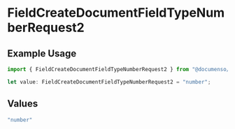 # FieldCreateDocumentFieldTypeNumberRequest2

## Example Usage

```typescript
import { FieldCreateDocumentFieldTypeNumberRequest2 } from "@documenso/sdk-typescript/models/operations";

let value: FieldCreateDocumentFieldTypeNumberRequest2 = "number";
```

## Values

```typescript
"number"
```